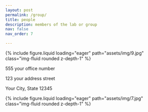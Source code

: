 ```yaml
---
layout: post
permalink: /group/
title: people
description: members of the lab or group
nav: false
nav_order: 7

---
```


  <div class="row mt-3">
    <div class="col-sm mt-3 mt-md-0">
        {% include figure.liquid loading="eager" path="assets/img/9.jpg" class="img-fluid rounded z-depth-1" %}
        <p>555 your office number</p>
        <p>123 your address street</p>
        <p>Your City, State 12345</p>
    </div>
    <div class="col-sm mt-3 mt-md-0">
        {% include figure.liquid loading="eager" path="assets/img/7.jpg" class="img-fluid rounded z-depth-1" %}
    </div>

      
  </div>
    